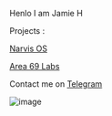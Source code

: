 
Henlo I am Jamie H

Projects :

[Narvis OS](https://github.com/NarvisOS)

[Area 69 Labs](https://github.com/Area69Lab)

Contact me on [Telegram](https://t.me/henloboi)

![image](https://github.com/JamieHoSzeYui/JamieHoSzeYui/blob/master/brrrr.gif)

